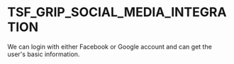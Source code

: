 # TSF_GRIP_SOCIAL_MEDIA_INTEGRATION
We can login with either Facebook or Google account and can get the user's basic information.
